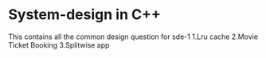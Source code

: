 # System-design in C++ 

This contains all the common design question for sde-1
1.Lru cache
2.Movie Ticket Booking
3.Splitwise app
